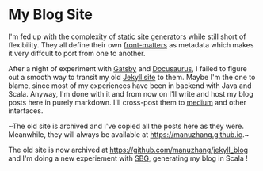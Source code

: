 # My Blog Site

I'm fed up with the complexity of [static site generators](https://www.staticgen.com/) while still short of flexibility. They all define their own [front-matters](https://www.google.com/search?q=frontmatter) as metadata which makes it very diffcult to port from one to another.

After a night of experiment with [Gatsby](https://www.gatsbyjs.org/) and [Docusaurus](https://docusaurus.io/), I failed to figure out a smooth way to transit my old [Jekyll site](https://github.com/manuzhang/manuzhang.github.io) to them. Maybe I'm the one to blame, since most of my experiences have been in backend with Java and Scala. Anyway, I'm done with it and from now on I'll write and host my blog posts here in purely markdown. I'll cross-post them to [medium](https://medium.com/@manuzhang) and other interfaces.

~The old site is archived and I've copied all the posts here as they were. Meanwhile, they will always be available at https://manuzhang.github.io.~ 

The old site is now archived at https://github.com/manuzhang/jekyll_blog and I'm doing a new experiement with [SBG](https://github.com/manuzhang/sbg), generating my blog in Scala !
